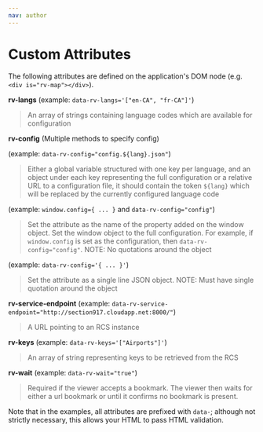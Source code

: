 ```yaml
---
nav: author
---
```


# Custom Attributes

The following attributes are defined on the application's DOM node (e.g. `<div is="rv-map"></div>`).

**rv-langs** (example: `data-rv-langs='["en-CA", "fr-CA"]'`)
> An array of strings containing language codes which are available for configuration

**rv-config** (Multiple methods to specify config)

  (example: `data-rv-config="config.${lang}.json"`)
> Either a global variable structured with one key per language, and an object under each key representing the full configuration or a relative URL to a configuration file, it should contain the token `${lang}` which will be replaced by the currently configured language code

  (example: `window.config={ ... }` and `data-rv-config="config"`)
> Set the attribute as the name of the property added on the window object. Set the window object to the full configuration. For example, if `window.config` is set as the configuration, then `data-rv-config="config"`. NOTE: No quotations around the object

  (example: `data-rv-config='{ ... }'`)
> Set the attribute as a single line JSON object. NOTE: Must have single quotation around the object

**rv-service-endpoint** (example: `data-rv-service-endpoint="http://section917.cloudapp.net:8000/"`)
> A URL pointing to an RCS instance

**rv-keys** (example: `data-rv-keys='["Airports"]'`)
> An array of string representing keys to be retrieved from the RCS

**rv-wait** (example: `data-rv-wait="true"`)
> Required if the viewer accepts a bookmark. The viewer then waits for either a url bookmark or until it confirms no bookmark is present.


Note that in the examples, all attributes are prefixed with `data-`; although not strictly necessary, this allows your HTML to pass HTML validation.
